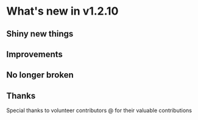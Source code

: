 # What's new in v1.2.10

## Shiny new things

## Improvements

## No longer broken

## Thanks

Special thanks to volunteer contributors @ for their valuable contributions
